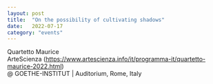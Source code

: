 ```yaml
---
layout: post
title:  "On the possibility of cultivating shadows"
date:   2022-07-17
category: "events"
---
```

Quartetto Maurice <br>
ArteScienza (https://www.artescienza.info/it/programma-it/quartetto-maurice-2022.html) <br>
@ GOETHE-INSTITUT | Auditorium, Rome, Italy
